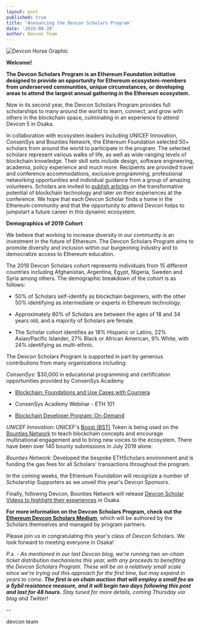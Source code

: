 ```yaml
---
layout: post
published: true
title: 'Announcing the Devcon Scholars Program'
date: '2019-08-20'
author: Devcon Team
---
```


![Devcon Horse Graphic](https://blog.ethereum.org/img/2019/07/horse-devcon.png)

**Welcome!**

**The Devcon Scholars Program is an Ethereum Foundation initiative designed to provide an opportunity for Ethereum ecosystem-members from underserved communities, unique circumstances, or developing areas to attend the largest annual gathering in the Ethereum ecosystem.**

Now in its second year, the Devcon Scholars Program provides full scholarships to many around the world to learn, connect, and grow with others in the blockchain space, culminating in an experience to attend Devcon 5 in Osaka.

In collaboration with ecosystem leaders including UNICEF Innovation, ConsenSys and Bounties Network, the Ethereum Foundation selected 50+ scholars from around the world to participate in the program. The selected scholars represent various walks of life, as well as wide-ranging levels of blockchain knowledge. Their skill sets include design, software engineering, academia, policy experience and much more. Recipients are provided travel and conference accommodations, exclusive programming, professional networking opportunities and individual guidance from a group of amazing volunteers. Scholars are invited to [publish articles](https://medium.com/ethereum-foundation-devcon-scholars/) on the transformative potential of blockchain technology and later on their experiences at the conference. We hope that each Devcon Scholar finds a home in the Ethereum community and that the opportunity to attend Devcon helps to jumpstart a future career in this dynamic ecosystem.

**Demographics of 2019 Cohort**

We believe that working to increase diversity in our community is an investment in the future of Ethereum. The Devcon Scholars Program aims to promote diversity and inclusion within our burgeoning industry and to democratize access to Ethereum education.

The 2019 Devcon Scholars cohort represents individuals from 15 different countries including Afghanistan, Argentina, Egypt, Nigeria, Sweden and Syria among others. The demographic breakdown of the cohort is as follows:

-   50% of Scholars self-identify as blockchain beginners, with the other 50% identifying as intermediate or experts in Ethereum technology. 

-   Approximately 80% of Scholars are between the ages of 18 and 34 years old, and a majority of Scholars are female.

-   The Scholar cohort identifies as 18% Hispanic or Latino, 22% Asian/Pacific Islander, 27% Black or African American, 9% White, with 24% identifying as multi-ethnic.

The Devcon Scholars Program is supported in part by generous contributions from many organizations including:

*ConsenSys*: $30,000 in educational programming and certification opportunities provided by ConsenSys Academy

-   [Blockchain: Foundations and Use Cases with Coursera](https://www.coursera.org/learn/blockchain-foundations-and-use-cases)

-   ConsenSys Academy Webinar - ETH 101

-   [Blockchain Developer Program: On-Demand](https://consensys.net/academy/ondemand/)

*UNICEF Innovation*: UNICEF's [Boost (BST)](https://www.unicef.org/innovation/stories/meetboost) Token is being used on the [Bounties Network](https://bounties.network/) to teach blockchain concepts and encourage multinational engagement and to bring new voices to the ecosystem. There have been over 140 bounty submissions in July 2019 alone.

*Bounties Network*: Developed the bespoke ETHScholars environment and is funding the gas fees for all Scholars' transactions throughout the program.

In the coming weeks, the Ethereum Foundation will recognize a number of Scholarship Supporters as we unveil this year's Devcon Sponsors.

Finally, following Devcon, Bounties Network will release [Devcon Scholar Videos to highlight their experiences](https://ethscholars.bounties.network/bounty/3215) in Osaka.

**For more information on the Devcon Scholars Program, check out the [Ethereum Devcon Scholars Medium](https://medium.com/ethereum-foundation-devcon-scholars/)**, which will be authored by the Scholars themselves and managed by program partners.

Please join us in congratulating this year's class of Devcon Scholars. We look forward to meeting everyone in Osaka!

*P.s. - As mentioned in our last Devcon blog, we're running two on-chain ticket distribution mechanisms this year, with any proceeds to benefiting the Devcon Scholars Program. These will be on a relatively small scale since we're trying out this approach for the first time, but may expand in years to come. **The first is on chain auction that will employ a small fee as a Sybil resistance measure, and it will begin two days following this post and last for 48 hours.** Stay tuned for more details, coming Thursday via blog and Twitter!*

--

devcon team
